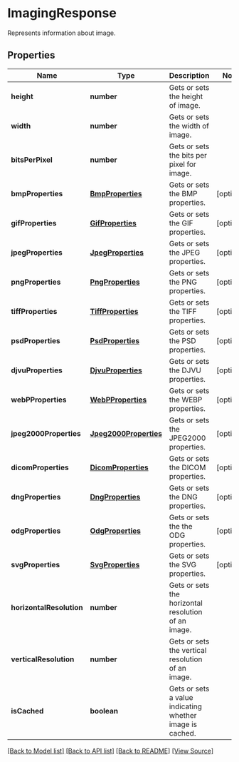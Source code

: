 ﻿# ImagingResponse
Represents information about image.

## Properties
Name | Type | Description | Notes
------------ | ------------- | ------------- | -------------
**height** | **number** | Gets or sets the height of image. | 
**width** | **number** | Gets or sets the width of image. | 
**bitsPerPixel** | **number** | Gets or sets the bits per pixel for image. | 
**bmpProperties** | [**BmpProperties**](BmpProperties.md) | Gets or sets the BMP properties. | [optional]
**gifProperties** | [**GifProperties**](GifProperties.md) | Gets or sets the GIF properties. | [optional]
**jpegProperties** | [**JpegProperties**](JpegProperties.md) | Gets or sets the JPEG properties. | [optional]
**pngProperties** | [**PngProperties**](PngProperties.md) | Gets or sets the PNG properties. | [optional]
**tiffProperties** | [**TiffProperties**](TiffProperties.md) | Gets or sets the TIFF properties. | [optional]
**psdProperties** | [**PsdProperties**](PsdProperties.md) | Gets or sets the PSD properties. | [optional]
**djvuProperties** | [**DjvuProperties**](DjvuProperties.md) | Gets or sets the DJVU properties. | [optional]
**webPProperties** | [**WebPProperties**](WebPProperties.md) | Gets or sets the WEBP properties. | [optional]
**jpeg2000Properties** | [**Jpeg2000Properties**](Jpeg2000Properties.md) | Gets or sets the JPEG2000 properties. | [optional]
**dicomProperties** | [**DicomProperties**](DicomProperties.md) | Gets or sets the DICOM properties. | [optional]
**dngProperties** | [**DngProperties**](DngProperties.md) | Gets or sets the DNG properties. | [optional]
**odgProperties** | [**OdgProperties**](OdgProperties.md) | Gets or sets the the ODG properties. | [optional]
**svgProperties** | [**SvgProperties**](SvgProperties.md) | Gets or sets the SVG properties. | [optional]
**horizontalResolution** | **number** | Gets or sets the horizontal resolution of an image. | 
**verticalResolution** | **number** | Gets or sets the vertical resolution of an image. | 
**isCached** | **boolean** | Gets or sets a value indicating whether image is cached. | 

[[Back to Model list]](../README.md#documentation-for-models) [[Back to API list]](../README.md#documentation-for-api-endpoints) [[Back to README]](../README.md) [[View Source]](../src/models/imagingResponse.ts)

